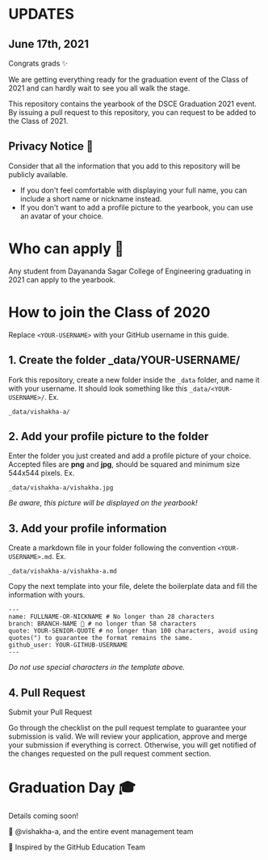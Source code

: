 # UPDATES
## June 17th, 2021

Congrats grads ✨

We are getting everything ready for the graduation event of the Class of 2021 and can hardly wait to see you all walk the stage. 

This repository contains the yearbook of the DSCE Graduation 2021 event. By issuing a pull request to this repository, you can request to be added to the Class of 2021. 


## Privacy Notice 👀
Consider that all the information that you add to this repository will be publicly available.

- If you don't feel comfortable with displaying your full name, you can include a short name or nickname instead.
- If you don't want to add a profile picture to the yearbook, you can use an avatar of your choice. 


# Who can apply 📝
Any student from Dayananda Sagar College of Engineering graduating in 2021 can apply to the yearbook.

# How to join the Class of 2020

Replace `<YOUR-USERNAME>` with your GitHub username in this guide.

## 1. Create the folder _data/YOUR-USERNAME/ 
Fork this repository, create a new folder inside the `_data` folder, and name it with your username. It should look something like this `_data/<YOUR-USERNAME>/`. Ex.


```
_data/vishakha-a/
```

## 2. Add your profile picture to the folder
Enter the folder you just created and add a profile picture of your choice. Accepted files are **png** and **jpg**, should be squared and minimum size 544x544 pixels. Ex.


```
_data/vishakha-a/vishakha.jpg
```

_Be aware, this picture will be displayed on the yearbook!_

## 3. Add your profile information
Create a markdown file in your folder following the convention `<YOUR-USERNAME>.md`. Ex.

```
_data/vishakha-a/vishakha-a.md
```
Copy the next template into your file, delete the boilerplate data and fill the information with yours.
```
---
name: FULLNAME-OR-NICKNAME # No longer than 28 characters
branch: BRANCH-NAME 🚩 # no longer than 58 characters
quote: YOUR-SENIOR-QUOTE # no longer than 100 characters, avoid using quotes(") to guarantee the format remains the same.
github_user: YOUR-GITHUB-USERNAME
---
```

_Do not use special characters in the template above._

## 4. Pull Request

Submit your Pull Request

Go through the checklist on the pull request template to guarantee your submission is valid. We will review your application, approve and merge your submission if everything is correct. Otherwise, you will get notified of the changes requested on the pull request comment section. 

# Graduation Day 🎓
Details coming soon!


💖 @vishakha-a, and the entire event management team

💖 Inspired by the GitHub Education Team
